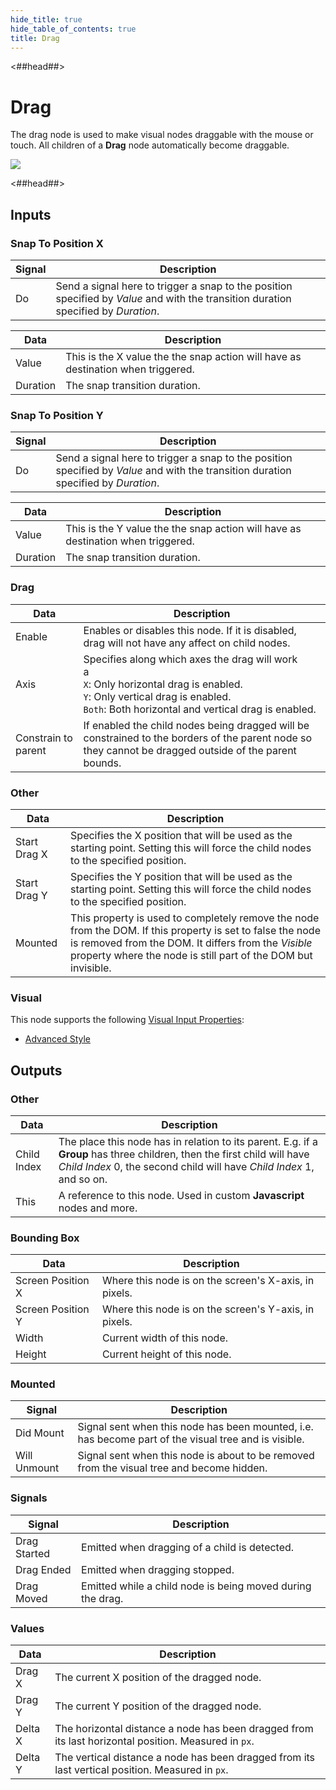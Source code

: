 ```yaml
---
hide_title: true
hide_table_of_contents: true
title: Drag
---
```


<##head##>

# Drag

The drag node is used to make visual nodes draggable with the mouse or touch. All children of a **Drag** node automatically become draggable.

<div className="ndl-image-with-background l">

![](/nodes/utilities/drag/drag.png)

</div>

<##head##>

## Inputs

### Snap To Position X

| Signal                                 | Description                                                                                                                         |
| -------------------------------------- | ----------------------------------------------------------------------------------------------------------------------------------- |
| <span className="ndl-signal">Do</span> | Send a signal here to trigger a snap to the position specified by _Value_ and with the transition duration specified by _Duration_. |

| Data                                       | Description                                                                      |
| ------------------------------------------ | -------------------------------------------------------------------------------- |
| <span className="ndl-data">Value</span>    | This is the X value the the snap action will have as destination when triggered. |
| <span className="ndl-data">Duration</span> | The snap transition duration.                                                    |

### Snap To Position Y

| Signal                                 | Description                                                                                                                         |
| -------------------------------------- | ----------------------------------------------------------------------------------------------------------------------------------- |
| <span className="ndl-signal">Do</span> | Send a signal here to trigger a snap to the position specified by _Value_ and with the transition duration specified by _Duration_. |

| Data                                       | Description                                                                      |
| ------------------------------------------ | -------------------------------------------------------------------------------- |
| <span className="ndl-data">Value</span>    | This is the Y value the the snap action will have as destination when triggered. |
| <span className="ndl-data">Duration</span> | The snap transition duration.                                                    |

### Drag

| Data                                                  | Description                                                                                                                                                                                     |
| ----------------------------------------------------- | ----------------------------------------------------------------------------------------------------------------------------------------------------------------------------------------------- |
| <span className="ndl-data">Enable</span>              | Enables or disables this node. If it is disabled, drag will not have any affect on child nodes.                                                                                                 |
| <span className="ndl-data">Axis</span>                | Specifies along which axes the drag will work<br/>a<br/>`X`: Only horizontal drag is enabled.<br/>`Y`: Only vertical drag is enabled.<br/>`Both`: Both horizontal and vertical drag is enabled. |
| <span className="ndl-data">Constrain to parent</span> | If enabled the child nodes being dragged will be constrained to the borders of the parent node so they cannot be dragged outside of the parent bounds.                                          |

### Other

| Data                                           | Description                                                                                                                                                                                                                        |
| ---------------------------------------------- | ---------------------------------------------------------------------------------------------------------------------------------------------------------------------------------------------------------------------------------- |
| <span className="ndl-data">Start Drag X</span> | Specifies the X position that will be used as the starting point. Setting this will force the child nodes to the specified position.                                                                                               |
| <span className="ndl-data">Start Drag Y</span> | Specifies the Y position that will be used as the starting point. Setting this will force the child nodes to the specified position.                                                                                               |
| <span className="ndl-data">Mounted</span>      | This property is used to completely remove the node from the DOM. If this property is set to false the node is removed from the DOM. It differs from the _Visible_ property where the node is still part of the DOM but invisible. |

### Visual

This node supports the following [Visual Input Properties](../shared-props/inputs/visual-input-properties):

-   [Advanced Style](../shared-props/inputs/visual-input-properties#advanced-style)

## Outputs

### Other

| Data                                          | Description                                                                                                                                                                                       |
| --------------------------------------------- | ------------------------------------------------------------------------------------------------------------------------------------------------------------------------------------------------- |
| <span className="ndl-data">Child Index</span> | The place this node has in relation to its parent. E.g. if a **Group** has three children, then the first child will have _Child Index_ 0, the second child will have _Child Index_ 1, and so on. |
| <span className="ndl-data">This</span>        | A reference to this node. Used in custom **Javascript** nodes and more.                                                                                                                           |

### Bounding Box

| Data                                                | Description                                           |
| --------------------------------------------------- | ----------------------------------------------------- |
| <span className="ndl-data">Screen Position X</span> | Where this node is on the screen's X-axis, in pixels. |
| <span className="ndl-data">Screen Position Y</span> | Where this node is on the screen's Y-axis, in pixels. |
| <span className="ndl-data">Width</span>             | Current width of this node.                           |
| <span className="ndl-data">Height</span>            | Current height of this node.                          |

### Mounted

| Signal                                           | Description                                                                                          |
| ------------------------------------------------ | ---------------------------------------------------------------------------------------------------- |
| <span className="ndl-signal">Did Mount</span>    | Signal sent when this node has been mounted, i.e. has become part of the visual tree and is visible. |
| <span className="ndl-signal">Will Unmount</span> | Signal sent when this node is about to be removed from the visual tree and become hidden.            |

### Signals

| Signal                                           | Description                                                |
| ------------------------------------------------ | ---------------------------------------------------------- |
| <span className="ndl-signal">Drag Started</span> | Emitted when dragging of a child is detected.              |
| <span className="ndl-signal">Drag Ended</span>   | Emitted when dragging stopped.                             |
| <span className="ndl-signal">Drag Moved</span>   | Emitted while a child node is being moved during the drag. |

### Values

| Data                                      | Description                                                                                          |
| ----------------------------------------- | ---------------------------------------------------------------------------------------------------- |
| <span className="ndl-data">Drag X</span>  | The current X position of the dragged node.                                                          |
| <span className="ndl-data">Drag Y</span>  | The current Y position of the dragged node.                                                          |
| <span className="ndl-data">Delta X</span> | The horizontal distance a node has been dragged from its last horizontal position. Measured in `px`. |
| <span className="ndl-data">Delta Y</span> | The vertical distance a node has been dragged from its last vertical position. Measured in `px`.     |
